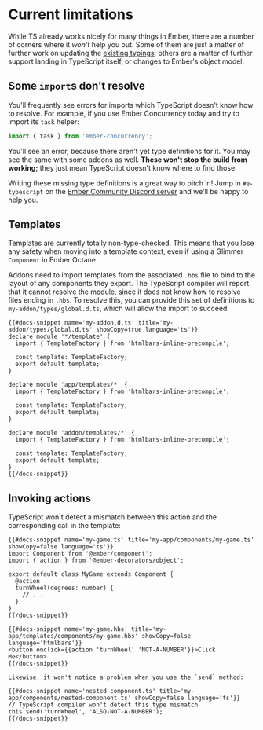 # Current limitations

While TS already works nicely for many things in Ember, there are a number of corners where it _won't_ help you out. Some of them are just a matter of further work on updating the [existing typings]; others are a matter of further support landing in TypeScript itself, or changes to Ember's object model.

[existing typings]: https://github.com/DefinitelyTyped/DefinitelyTyped/tree/master/types/ember

## Some `import`s don't resolve

You'll frequently see errors for imports which TypeScript doesn't know how to resolve. For example, if you use Ember Concurrency today and try to import its `task` helper:

```typescript
import { task } from 'ember-concurrency';
```

You'll see an error, because there aren't yet type definitions for it. You may see the same with some addons as well. **These won't stop the build from working;** they just mean TypeScript doesn't know where to find those.

Writing these missing type definitions is a great way to pitch in! Jump in `#e-typescript` on the [Ember Community Discord server](https://discord.gg/zT3asNS) and we'll be happy to help you.

## Templates

Templates are currently totally non-type-checked. This means that you lose any safety when moving into a template context, even if using a Glimmer `Component` in Ember Octane.

Addons need to import templates from the associated `.hbs` file to bind to the layout of any components they export. The TypeScript compiler will report that it cannot resolve the module, since it does not know how to resolve files ending in `.hbs`. To resolve this, you can provide this set of definitions to `my-addon/types/global.d.ts`, which will allow the import to succeed:

    {{#docs-snippet name='my-addon.d.ts' title='my-addon/types/global.d.ts' showCopy=true language='ts'}}
    declare module '*/template' {
      import { TemplateFactory } from 'htmlbars-inline-precompile';

      const template: TemplateFactory;
      export default template;
    }

    declare module 'app/templates/*' {
      import { TemplateFactory } from 'htmlbars-inline-precompile';

      const template: TemplateFactory;
      export default template;
    }

    declare module 'addon/templates/*' {
      import { TemplateFactory } from 'htmlbars-inline-precompile';

      const template: TemplateFactory;
      export default template;
    }
    {{/docs-snippet}}

## Invoking actions

TypeScript won't detect a mismatch between this action and the corresponding call in the template:

    {{#docs-snippet name='my-game.ts' title='my-app/components/my-game.ts' showCopy=false language='ts'}}
    import Component from '@ember/component';
    import { action } from '@ember-decorators/object';

    export default class MyGame extends Component {
      @action
      turnWheel(degrees: number) {
        // ...
      }
    }
    {{/docs-snippet}}

    {{#docs-snippet name='my-game.hbs' title='my-app/templates/components/my-game.hbs' showCopy=false language='htmlbars'}}
    <button onclick={{action 'turnWheel' 'NOT-A-NUMBER'}}>Click Me</button>
    {{/docs-snippet}}

    Likewise, it won't notice a problem when you use the `send` method:

    {{#docs-snippet name='nested-component.ts' title='my-app/components/nested-component.ts' showCopy=false language='ts'}}
    // TypeScript compiler won't detect this type mismatch
    this.send('turnWheel', 'ALSO-NOT-A-NUMBER');
    {{/docs-snippet}}

